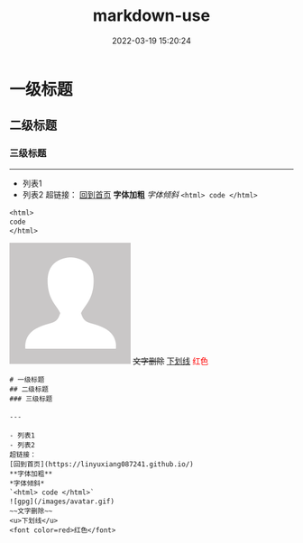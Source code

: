 ﻿---
title: markdown-use
date: 2022-03-19 15:20:24
tags: 
  - markdown
categories: 
  - markdown
---

# 一级标题
## 二级标题
### 三级标题


<!-- more -->

---

- 列表1
- 列表2
超链接：
[回到首页](https://linyuxiang087241.github.io/)
**字体加粗**
*字体倾斜*
`<html> code </html>`
```
<html>
code
</html>
```
![gpg](/images/avatar.gif)
~~文字删除~~
<u>下划线</u>
<font color=red>红色</font>

```
# 一级标题
## 二级标题
### 三级标题

---

- 列表1
- 列表2
超链接：
[回到首页](https://linyuxiang087241.github.io/)
**字体加粗**
*字体倾斜*
`<html> code </html>`
![gpg](/images/avatar.gif)
~~文字删除~~
<u>下划线</u>
<font color=red>红色</font>
```
